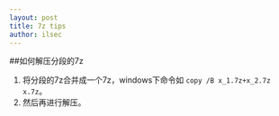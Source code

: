 ```yaml
---
layout: post
title: 7z tips
author: ilsec
---
```


##如何解压分段的7z
1. 将分段的7z合并成一个7z，windows下命令如 `copy /B x_1.7z+x_2.7z x.7z`。
2. 然后再进行解压。
